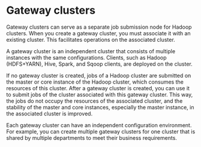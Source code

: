 # Gateway clusters

Gateway clusters can serve as a separate job submission node for Hadoop clusters. When you create a gateway cluster, you must associate it with an existing cluster. This facilitates operations on the associated cluster.

A gateway cluster is an independent cluster that consists of multiple instances with the same configurations. Clients, such as Hadoop \(HDFS+YARN\), Hive, Spark, and Sqoop clients, are deployed on the cluster.

If no gateway cluster is created, jobs of a Hadoop cluster are submitted on the master or core instance of the Hadoop cluster, which consumes the resources of this cluster. After a gateway cluster is created, you can use it to submit jobs of the cluster associated with this gateway cluster. This way, the jobs do not occupy the resources of the associated cluster, and the stability of the master and core instances, especially the master instance, in the associated cluster is improved.

Each gateway cluster can have an independent configuration environment. For example, you can create multiple gateway clusters for one cluster that is shared by multiple departments to meet their business requirements.

